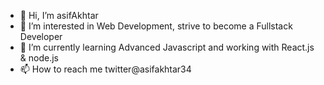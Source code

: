 - 👋 Hi, I’m asifAkhtar
- 👀 I’m interested in Web Development, strive to become a Fullstack Developer
- 🌱 I’m currently learning Advanced Javascript and working with React.js & node.js
- 📫 How to reach me twitter@asifakhtar34
<!---
asifakhtar34/asifakhtar34 is a ✨ special ✨ repository because its `README.md` (this file) appears on your GitHub profile.
You can click the Preview link to take a look at your changes.
--->
